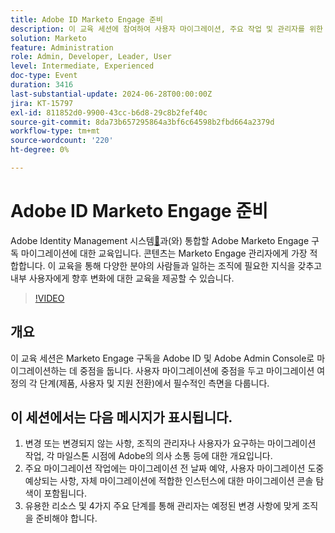```yaml
---
title: Adobe ID Marketo Engage 준비
description: 이 교육 세션에 참여하여 사용자 마이그레이션, 주요 작업 및 관리자를 위한 필수 리소스에 중점을 두고, 마이그레이션 콘솔 탐색 및 각 이정표의 변경 사항 이해에 대한 지침과 함께 Adobe ID에 대한 Marketo Engage 구독 마이그레이션을 준비하십시오.
solution: Marketo
feature: Administration
role: Admin, Developer, Leader, User
level: Intermediate, Experienced
doc-type: Event
duration: 3416
last-substantial-update: 2024-06-28T00:00:00Z
jira: KT-15797
exl-id: 811852d0-9900-43cc-b6d8-29c8b2fef40c
source-git-commit: 8da73b657295864a3bf6c64598b2fbd664a2379d
workflow-type: tm+mt
source-wordcount: '220'
ht-degree: 0%

---
```


# Adobe ID Marketo Engage 준비

Adobe Identity Management 시스템[&#128279;](https://experienceleague.adobe.com/ko/docs/marketo/using/product-docs/administration/marketo-with-adobe-identity/adobe-identity-management-overview)과(와) 통합할 Adobe Marketo Engage 구독 마이그레이션에 대한 교육입니다. 콘텐츠는 Marketo Engage 관리자에게 가장 적합합니다. 이 교육을 통해 다양한 분야의 사람들과 일하는 조직에 필요한 지식을 갖추고 내부 사용자에게 향후 변화에 대한 교육을 제공할 수 있습니다.


>[!VIDEO](https://video.tv.adobe.com/v/3432371/?learn=on&captions=kor)

## 개요

이 교육 세션은 Marketo Engage 구독을 Adobe ID 및 Adobe Admin Console로 마이그레이션하는 데 중점을 둡니다. 사용자 마이그레이션에 중점을 두고 마이그레이션 여정의 각 단계(제품, 사용자 및 지원 전환)에서 필수적인 측면을 다룹니다.

## 이 세션에서는 다음 메시지가 표시됩니다.

1. 변경 또는 변경되지 않는 사항, 조직의 관리자나 사용자가 요구하는 마이그레이션 작업, 각 마일스톤 시점에 Adobe의 의사 소통 등에 대한 개요입니다.
1. 주요 마이그레이션 작업에는 마이그레이션 전 날짜 예약, 사용자 마이그레이션 도중 예상되는 사항, 자체 마이그레이션에 적합한 인스턴스에 대한 마이그레이션 콘솔 탐색이 포함됩니다.
1. 유용한 리소스 및 4가지 주요 단계를 통해 관리자는 예정된 변경 사항에 맞게 조직을 준비해야 합니다.
